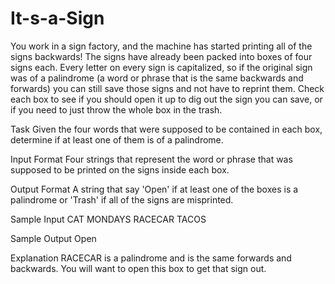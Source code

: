 # It-s-a-Sign

You work in a sign factory, and the machine has started printing all of the signs backwards! The signs have already been packed into boxes of four signs each. Every letter on every sign is capitalized, so if the original sign was of a palindrome (a word or phrase that is the same backwards and forwards) you can still save those signs and not have to reprint them. Check each box to see if you should open it up to dig out the sign you can save, or if you need to just throw the whole box in the trash.

Task 
Given the four words that were supposed to be contained in each box, determine if at least one of them is of a palindrome.

Input Format 
Four strings that represent the word or phrase that was supposed to be printed on the signs inside each box.

Output Format 
A string that say 'Open' if at least one of the boxes is a palindrome or 'Trash' if all of the signs are misprinted.

Sample Input
CAT
MONDAYS
RACECAR
TACOS

Sample Output 
Open

Explanation 
RACECAR is a palindrome and is the same forwards and backwards. You will want to open this box to get that sign out. 

